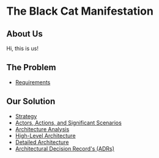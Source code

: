 # The Black Cat Manifestation

## About Us

Hi, this is us!

## The Problem

- [Requirements](./problem/requirements.md)

## Our Solution

- [Strategy](./solution/strategy.md)
- [Actors, Actions, and Significant Scenarios]()
- [Architecture Analysis](./solution/architecture_analysis.md)
- [High-Level Architecture](./solution/high_level_architecture.md)
- [Detailed Architecture](./solution/detailed_architecture/README.md)
- [Architectural Decision Record's (ADRs)](./solution/adr/README.md)


